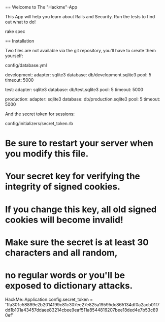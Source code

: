 == Welcome to The "Hackme"-App

This App will help you learn about Rails and Security.
Run the tests to find out what to do!

  rake spec

== Installation

Two files are not available via the git repository,
you'll have to create them yourself:

  config/database.yml


  development:
    adapter: sqlite3
    database: db/development.sqlite3
    pool: 5
    timeout: 5000

  test:
    adapter: sqlite3
    database: db/test.sqlite3
    pool: 5
    timeout: 5000

  production:
    adapter: sqlite3
    database: db/production.sqlite3
    pool: 5
    timeout: 5000


And the secret token for sessions:

  config/initializers/secret_token.rb

  # Be sure to restart your server when you modify this file.

  # Your secret key for verifying the integrity of signed cookies.
  # If you change this key, all old signed cookies will become invalid!
  # Make sure the secret is at least 30 characters and all random,
  # no regular words or you'll be exposed to dictionary attacks.
  HackMe::Application.config.secret_token = '1fa301c58899e2b2014199c81c307ee27e825a19595dc865134df0a2acb01f7dd1b101a43457ddaee83214cbee9eaf511a8544816207bee18ded4e7b53c890ef'



